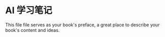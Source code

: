 # AI 学习笔记

This file file serves as your book's preface, a great place to describe your book's content and ideas.


